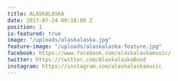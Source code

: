 ```yaml
---
title: ALASKALASKA
date: 2017-07-24 09:18:00 Z
position: 1
is-featured: true
image: "/uploads/alaskalaska.jpg"
feature-image: "/uploads/alaskalaska-feature.jpg"
facebook: https://www.facebook.com/alaskalaskamusic/
twitter: https://twitter.com/AlaskalaskaBand
instagram: https://instagram.com/alaskalaskamusic
---
```


